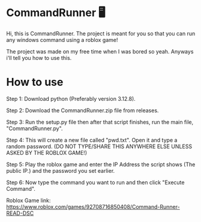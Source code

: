 # CommandRunner 🖥️
Hi, this is CommandRunner. The project is meant for you so that you can run any windows command using a roblox game!

The project was made on my free time when I was bored so yeah. Anyways i'll tell you how to use this.

# How to use
Step 1: Download python (Preferably version 3.12.8).

Step 2: Download the CommandRunner.zip file from releases.

Step 3: Run the setup.py file then after that script finishes, run the main file, "CommandRunner.py".

Step 4: This will create a new file called "pwd.txt". Open it and type a random password. (DO NOT TYPE/SHARE THIS ANYWHERE ELSE UNLESS ASKED BY THE ROBLOX GAME!)

Step 5: Play the roblox game and enter the IP Address the script shows (The public IP.) and the password you set earlier.

Step 6: Now type the command you want to run and then click "Execute Command".

Roblox Game link: https://www.roblox.com/games/92708716850408/Command-Runner-READ-DSC
